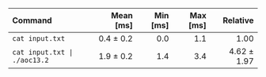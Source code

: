 | Command | Mean [ms] | Min [ms] | Max [ms] | Relative |
|:---|---:|---:|---:|---:|
| `cat input.txt` | 0.4 ± 0.2 | 0.0 | 1.1 | 1.00 |
| `cat input.txt \| ./aoc13.2` | 1.9 ± 0.2 | 1.4 | 3.4 | 4.62 ± 1.97 |
